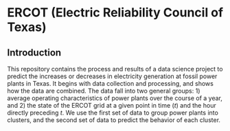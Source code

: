# ERCOT (Electric Reliability Council of Texas)
## Introduction
This repository contains the process and results of a data science project to predict the increases or decreases in electricity generation at fossil power plants in Texas. It begins with data collection and processing, and shows how the data are combined. The data fall into two general groups: 1) average operating characteristics of power plants over the course of a year, and 2) the state of the ERCOT grid at a given point in time ($t$) and the hour directly preceding $t$. We use the first set of data to group power plants into clusters, and the second set of data to predict the behavior of each cluster.
